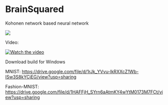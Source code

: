 # BrainSquared

Kohonen network based neural network

![](https://github.com/BelkinAndrey/BrainSquared/blob/main/Net_3.gif)

Video:

[![Watch the video](https://img.youtube.com/vi/D4SdCz4x_fE/hqdefault.jpg)](https://youtu.be/D4SdCz4x_fE)

Download build for Windows

MNIST:
https://drive.google.com/file/d/1rJk_YVvu-lkRXXcZ1Wb-ISw3S8kYCjEG/view?usp=sharing

Fashion-MNIST:
https://drive.google.com/file/d/1HAFFjH_SYrn6aAtmKY4wYtM0173M7FCt/view?usp=sharing
